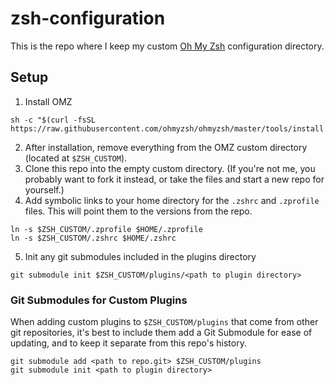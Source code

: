 # zsh-configuration

This is the repo where I keep my custom [Oh My Zsh](https://ohmyz.sh/) configuration directory.

## Setup

1. Install OMZ 
```shell
sh -c "$(curl -fsSL https://raw.githubusercontent.com/ohmyzsh/ohmyzsh/master/tools/install.sh)"
```

2. After installation, remove everything from the OMZ custom directory (located at `$ZSH_CUSTOM`). 
3. Clone this repo into the empty custom directory. (If you're not me, you probably want to fork it instead, or take the files and start a new repo for yourself.)
4. Add symbolic links to your home directory for the `.zshrc` and `.zprofile` files. This will point them to the versions from the repo.
```shell
ln -s $ZSH_CUSTOM/.zprofile $HOME/.zprofile
ln -s $ZSH_CUSTOM/.zshrc $HOME/.zshrc
```
5. Init any git submodules included in the plugins directory
```shell
git submodule init $ZSH_CUSTOM/plugins/<path to plugin directory>
```

### Git Submodules for Custom Plugins

When adding custom plugins to `$ZSH_CUSTOM/plugins` that come from other git repositories, it's best to include them add a Git Submodule for ease of updating, and to keep it separate from this repo's history.
```shell
git submodule add <path to repo.git> $ZSH_CUSTOM/plugins
git submodule init <path to plugin directory>
```
